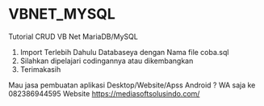 # VBNET_MYSQL
Tutorial CRUD VB Net MariaDB/MySQL

1. Import Terlebih Dahulu Databaseya dengan Nama file coba.sql
2. Silahkan dipelajari codingannya atau dikembangkan
3. Terimakasih

Mau jasa pembuatan aplikasi Desktop/Website/Apss Android ?
WA saja ke 082386944595
Website https://mediasoftsolusindo.com/
